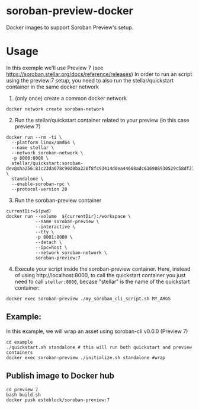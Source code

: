 # soroban-preview-docker
Docker images to support Soroban Preview's setup.

# Usage
In this exemple we'll use Preview 7 (see https://soroban.stellar.org/docs/reference/releases)
In order to run an script using the preview:7 setup, you need to also run the stellar/quickstart container in the same docker network

1. (only once) create a common docker network
```
docker network create soroban-network
```
2. Run the stellar/quickstart container related to your preview (in this case preview 7)
```
docker run --rm -ti \
  --platform linux/amd64 \
  --name stellar \
  --network soroban-network \
  -p 8000:8000 \
  stellar/quickstart:soroban-dev@sha256:81c23da078c90d0ba220f8fc93414d0ea44608adc616988930529c58df278739 \
  standalone \
  --enable-soroban-rpc \
  --protocol-version 20 
```
3. Run the soroban-preview container
```
currentDir=$(pwd)
docker run --volume  ${currentDir}:/workspace \
           --name soroban-preview \
           --interactive \
           --tty \
           -p 8001:8000 \
           --detach \
           --ipc=host \
           --network soroban-network \
           soroban-preview:7
```
4. Execute your script inside the soroban-preview container. Here, instead of using http://localhost:8000, to call the quickstart container you just need to call `stellar:8000`, becase "stellar" is the name of the quickstart container:
```
docker exec soroban-preview ./my_soroban_cli_script.sh MY_ARGS
```

## Example:
In this example, we will wrap an asset using soroban-cli v0.6.0 (Preview 7)
```
cd example
./quickstart.sh standalone # this will run both quickstart and preview containers
docker exec soroban-preview ./initialize.sh standalone #wrap
```


## Publish image to Docker hub
```
cd preview_7
bash build.sh
docker push esteblock/soroban-preview:7
```